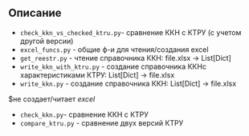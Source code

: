 ## Описание

+ `check_kkn_vs_checked_ktru.py`- сравнение ККН с КТРУ (с учетом другой версии)
+ `excel_funcs.py` - общие ф-и для чтения/создания excel
+ `get_reestr.py` - чтение справочника ККН: file.xlsx -> List[Dict]
+ `write_kkn_with_ktru.py` - создание справочника ККНс характеристиками КТРУ: List[Dict] -> file.xlsx
+ `write_kkn.py` - создание справочника ККН: List[Dict] -> file.xlsx

$не создает/читает $excel$
+ `check_kkn.py`- сравнение ККН с КТРУ
+ `compare_ktru.py` - сравнение двух версий КТРУ
